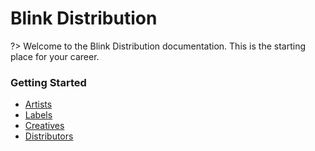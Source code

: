 # Blink Distribution

?> Welcome to the Blink Distribution documentation. This is the starting place for your career.

### Getting Started

- [Artists](/artists/index)
- [Labels](/labels/index)
- [Creatives](/creatives/index)
- [Distributors](/distributors/index)
